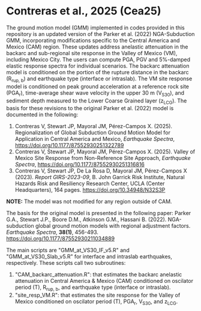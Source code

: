 # Contreras et al., 2025 (Cea25)
The ground motion model (GMM) implemented in codes provided in this repository is an updated version of the Parker et al. (2022) NGA-Subduction GMM, incorporating modifications specific to the Central America and Mexico (CAM) region. These updates address anelastic attenuation in the backarc and sub-regional site response in the Valley of Mexico (VM), including Mexico City. The users can compute PGA, PGV and 5%-damped elastic response spectra for individual scenarios. The backarc attenuation model is conditioned on the portion of the rupture distance in the backarc (R<sub>rup, b</sub>) and earthquake type (interface or intraslab). The VM site response model is conditioned on peak ground acceleration at a reference rock site (PGA<sub>r</sub>), time-average shear wave velocity in the upper 30 m (V<sub>S30</sub>), and sediment depth measured to the Lower Coarse Grained layer (z<sub>LCG</sub>). The basis for these revisions to the original Parker et al. (2022) model is documented in the following:

1. Contreras V, Stewart JP, Mayoral JM, Pérez-Campos X. (2025). Regionalization of Global Subduction Ground Motion Model for Application in Central America and Mexico, *Earthquake Spectra*, https://doi.org/10.1177/87552930251322789
2. Contreras V, Stewart JP, Mayoral JM, Pérez-Campos X. (2025). Valley of Mexico Site Response from Non-Reference Site Approach, *Earthquake Spectra*, https://doi.org/10.1177/87552930251316816
3. Contreras V, Stewart JP, De La Rosa D, Mayoral JM, Pérez-Campos X (2023). *Report GIRS-2023-09*, B. John Garrick Risk Institute, Natural Hazards Risk and Resiliency Research Center, UCLA (Center Headquarters), 164 pages. https://doi.org/10.34948/N32S3P

**NOTE:** The model was not modified for any region outside of CAM.

The basis for the original model is presented in the following paper:
Parker G.A., Stewart J.P., Boore D.M., Atkinson G.M., Hassani B. (2022). NGA-subduction global ground motion models with regional adjustment factors. *Earthquake Spectra*, **38(1)**, 456-493. https://doi.org/10.1177/87552930211034889

The main scripts are "GMM_at_VS30_IF_v5.R" and "GMM_at_VS30_Slab_v5.R" for interface and intraslab earthquakes, respectively. These scripts call two subroutines:
1. "CAM_backarc_attenuation.R": that estimates the backarc anelastic attenuation in Central America & Mexico (CAM) conditioned on oscilator period (T), R<sub>rup, b</sub>, and earthquake type (interface or intraslab).
2. "site_resp_VM.R": that  estimates the site response for the Valley of Mexico conditioned on oscilator period (T), PGA<sub>r</sub>, V<sub>S30</sub>, and z<sub>LCG</sub>.
